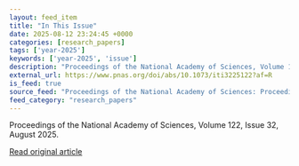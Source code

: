 ```yaml
---
layout: feed_item
title: "In This Issue"
date: 2025-08-12 23:24:45 +0000
categories: [research_papers]
tags: ['year-2025']
keywords: ['year-2025', 'issue']
description: "Proceedings of the National Academy of Sciences, Volume 122, Issue 32, August 2025"
external_url: https://www.pnas.org/doi/abs/10.1073/iti3225122?af=R
is_feed: true
source_feed: "Proceedings of the National Academy of Sciences: Proceedings of the National Academy of Sciences: Table of Contents"
feed_category: "research_papers"
---
```


Proceedings of the National Academy of Sciences, Volume 122, Issue 32, August 2025.

[Read original article](https://www.pnas.org/doi/abs/10.1073/iti3225122?af=R)
